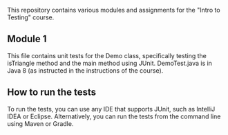 This repository contains various modules and assignments for the "Intro to Testing" course. 

## Module 1
This file contains unit tests for the Demo class, specifically testing the isTriangle method and the main method using JUnit. 
DemoTest.java is in Java 8 (as instructed in the instructions of the course). 


## How to run the tests
To run the tests, you can use any IDE that supports JUnit, such as IntelliJ IDEA or Eclipse. Alternatively, you can run the tests from the command line using Maven or Gradle.


